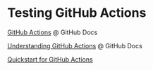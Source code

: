 # Testing GitHub Actions

[GitHub Actions](https://docs.github.com/en/actions) @ GitHub Docs

[Understanding GitHub Actions](https://docs.github.com/en/actions/learn-github-actions/understanding-github-actions) @ GitHub Docs

[Quickstart for GitHub Actions](https://docs.github.com/en/actions/quickstart)